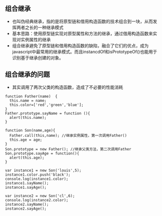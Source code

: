 ## 组合继承

- 也叫伪经典继承，指的是将原型链和借用构造函数的技术组合到一块，从而发挥两者之长的一种继承模式
- 基本思路：使用原型链实现对原型属性和方法的继承，通过借用构造函数来实现对实例属性的继承
- 组合继承避免了原型链和借用构造函数的缺陷，融合了它们的优点，成为javascript中最常用的继承模式。而且instancdOf和isPrototypeOf()也能用于识别基于继承创建的对象。

## 组合继承的问题
- 其实调用了两次父类的构造函数，造成了不必要的性能消耗

```
function Father(name)  {
  this.name = name;
  this.color=['red','green','blue'];
}
Father.prototype.sayName = function (){
  alert(this.name);
}

function Son(name,age){
  Father.call(this,name); //继承实例属性，第一次调用Father()
  this.age = age;
}
Son.prototype = new Father(); //继承父类方法，第二次调用Father
Son.prototype.sayAge = function(){
  alert(this.age);
}

var instance1 = new Son('louis',5);
instance1.color.push('black');
console.log(instance1.color);
instance1.sayName();
instance1.sayAge();

var instance2 = new Son('cl',6);
console.log(instance2.color);
instance2.sayName();
instance2.sayAge();
```